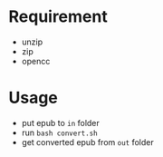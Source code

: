 # Requirement

- unzip
- zip
- opencc

# Usage

- put epub to `in` folder
- run `bash convert.sh`
- get converted epub from `out` folder
